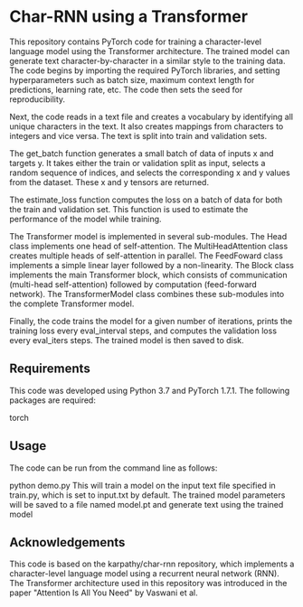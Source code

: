 # Char-RNN using a Transformer
This repository contains PyTorch code for training a character-level language model using the Transformer architecture. The trained model can generate text character-by-character in a similar style to the training data. The code begins by importing the required PyTorch libraries, and setting hyperparameters such as batch size, maximum context length for predictions, learning rate, etc. The code then sets the seed for reproducibility.

Next, the code reads in a text file and creates a vocabulary by identifying all unique characters in the text. It also creates mappings from characters to integers and vice versa. The text is split into train and validation sets.

The get_batch function generates a small batch of data of inputs x and targets y. It takes either the train or validation split as input, selects a random sequence of indices, and selects the corresponding x and y values from the dataset. These x and y tensors are returned.

The estimate_loss function computes the loss on a batch of data for both the train and validation set. This function is used to estimate the performance of the model while training.

The Transformer model is implemented in several sub-modules. The Head class implements one head of self-attention. The MultiHeadAttention class creates multiple heads of self-attention in parallel. The FeedFoward class implements a simple linear layer followed by a non-linearity. The Block class implements the main Transformer block, which consists of communication (multi-head self-attention) followed by computation (feed-forward network). The TransformerModel class combines these sub-modules into the complete Transformer model.

Finally, the code trains the model for a given number of iterations, prints the training loss every eval_interval steps, and computes the validation loss every eval_iters steps. The trained model is then saved to disk.

## Requirements
This code was developed using Python 3.7 and PyTorch 1.7.1. The following packages are required:

torch

## Usage
The code can be run from the command line as follows:

python demo.py
This will train a model on the input text file specified in train.py, which is set to input.txt by default. The trained model parameters will be saved to a file named model.pt and  generate text using the trained model

## Acknowledgements
This code is based on the karpathy/char-rnn repository, which implements a character-level language model using a recurrent neural network (RNN). The Transformer architecture used in this repository was introduced in the paper "Attention Is All You Need" by Vaswani et al.
